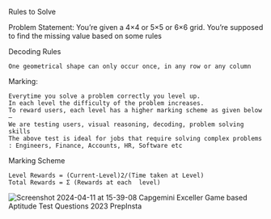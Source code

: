 Rules to Solve 

Problem Statement: You’re given a 4×4 or 5×5 or 6×6 grid. You’re supposed to find the missing value based on some rules

Decoding Rules

    One geometrical shape can only occur once, in any row or any column

Marking:

    Everytime you solve a problem correctly you level up.
    In each level the difficulty of the problem increases.
    To reward users, each level has a higher marking scheme as given below –
    We are testing users, visual reasoning, decoding, problem solving skills
    The above test is ideal for jobs that require solving complex problems : Engineers, Finance, Accounts, HR, Software etc

Marking Scheme

    Level Rewards = (Current-Level)2/(Time taken at Level)
    Total Rewards = Σ (Rewards at each  level)

![Screenshot 2024-04-11 at 15-39-08 Capgemini Exceller Game based Aptitude Test Questions 2023 PrepInsta](https://github.com/ArkS0001/Game-Based-Aptitude/assets/113760964/b8908acb-b546-438a-a3db-58f6d900a3ce)
